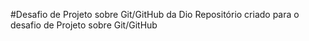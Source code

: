 #Desafio de Projeto sobre Git/GitHub da Dio
Repositório criado para o desafio de Projeto sobre Git/GitHub
